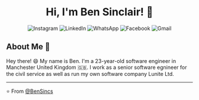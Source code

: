 <h1 align="center">Hi, I'm Ben Sinclair! 🎸</h1>

<div align="center">
  
![Instagram](https://img.shields.io/badge/Instagram-%23E4405F.svg?style=for-the-badge&logo=Instagram&logoColor=white)
![LinkedIn](https://img.shields.io/badge/linkedin-%230077B5.svg?style=for-the-badge&logo=linkedin&logoColor=white)
![WhatsApp](https://img.shields.io/badge/WhatsApp-25D366?style=for-the-badge&logo=whatsapp&logoColor=white)
![Facebook](https://img.shields.io/badge/Facebook-%231877F2.svg?style=for-the-badge&logo=Facebook&logoColor=white)
![Gmail](https://img.shields.io/badge/Gmail-D14836?style=for-the-badge&logo=gmail&logoColor=white)
 
</div>


## About Me :wave:

Hey there! :smile: My name is Ben. I'm a 23-year-old software engineer in Manchester United Kingdom 🇬🇧. I work as a senior software egnineer for the civil service as well as run my own software company Lunite Ltd.

<!-- More info on badges below: https://github.com/badges/shields/blob/master/doc/logos.md -->

<hr/>

:star: From [@BenSincs](https://github.com/bensincs)
